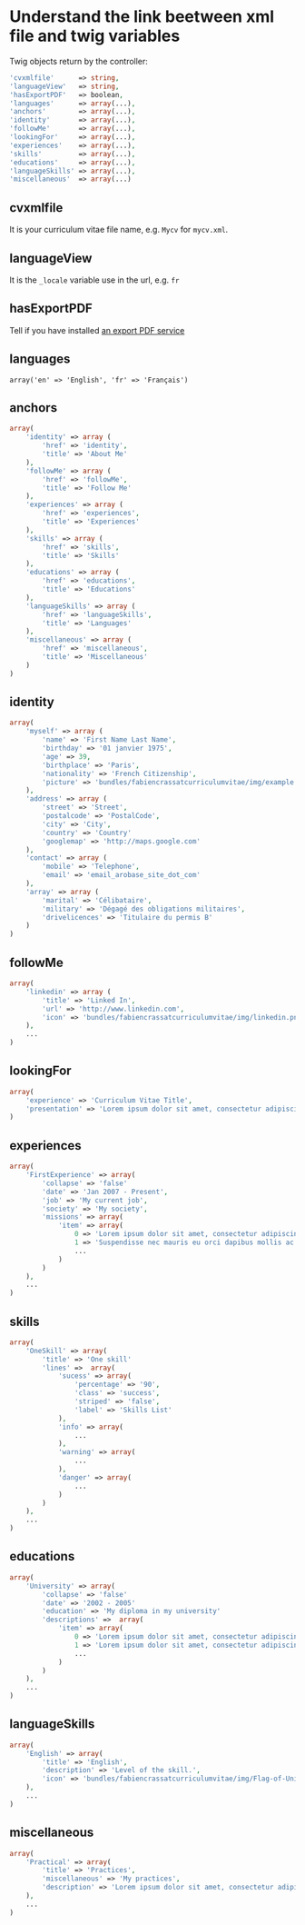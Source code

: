 # Understand the link beetween xml file and twig variables

Twig objects return by the controller:

```php
'cvxmlfile'      => string,
'languageView'   => string,
'hasExportPDF'   => boolean,
'languages'      => array(...),
'anchors'        => array(...),
'identity'       => array(...),
'followMe'       => array(...),
'lookingFor'     => array(...),
'experiences'    => array(...),
'skills'         => array(...),
'educations'     => array(...),
'languageSkills' => array(...),
'miscellaneous'  => array(...)
```

## cvxmlfile

It is your curriculum vitae file name, e.g. `Mycv` for `mycv.xml`.

## languageView

It is the `_locale` variable use in the url, e.g. `fr`

## hasExportPDF

Tell if you have installed [an export PDF service](https://github.com/fabiencrassat/CurriculumVitaeBundle/blob/master/Resources/doc/export_to_PDF.md)

## languages

`array('en' => 'English', 'fr' => 'Français')`

## anchors

```php
array(
    'identity' => array (
        'href' => 'identity',
        'title' => 'About Me'
    ),
    'followMe' => array (
        'href' => 'followMe',
        'title' => 'Follow Me'
    ),
    'experiences' => array (
        'href' => 'experiences',
        'title' => 'Experiences'
    ),
    'skills' => array (
        'href' => 'skills',
        'title' => 'Skills'
    ),
    'educations' => array (
        'href' => 'educations',
        'title' => 'Educations'
    ),
    'languageSkills' => array (
        'href' => 'languageSkills',
        'title' => 'Languages'
    ),
    'miscellaneous' => array (
        'href' => 'miscellaneous',
        'title' => 'Miscellaneous'
    )
)
```

## identity

```php
array(
    'myself' => array (
        'name' => 'First Name Last Name',
        'birthday' => '01 janvier 1975',
        'age' => 39,
        'birthplace' => 'Paris',
        'nationality' => 'French Citizenship',
        'picture' => 'bundles/fabiencrassatcurriculumvitae/img/example.png'
    ),
    'address' => array (
        'street' => 'Street',
        'postalcode' => 'PostalCode',
        'city' => 'City',
        'country' => 'Country'
        'googlemap' => 'http://maps.google.com'
    ),
    'contact' => array (
        'mobile' => 'Telephone',
        'email' => 'email_arobase_site_dot_com'
    ),
    'array' => array (
        'marital' => 'Célibataire',
        'military' => 'Dégagé des obligations militaires',
        'drivelicences' => 'Titulaire du permis B'
    )
)
```

## followMe

```php
array(
    'linkedin' => array (
        'title' => 'Linked In',
        'url' => 'http://www.linkedin.com',
        'icon' => 'bundles/fabiencrassatcurriculumvitae/img/linkedin.png'
    ),
    ...
)
```

## lookingFor

```php
array(
    'experience' => 'Curriculum Vitae Title',
    'presentation' => 'Lorem ipsum dolor sit amet, consectetur adipiscing elit.'
)
```

## experiences

```php
array(
    'FirstExperience' => array(
        'collapse' => 'false'
        'date' => 'Jan 2007 - Present',
        'job' => 'My current job',
        'society' => 'My society',
        'missions' => array(
            'item' => array(
                0 => 'Lorem ipsum dolor sit amet, consectetur adipiscing elit.',
                1 => 'Suspendisse nec mauris eu orci dapibus mollis ac ac mi.',
                ...
            )
        )
    ),
    ...
)
```

## skills

```php
array(
    'OneSkill' => array(
        'title' => 'One skill'
        'lines' =>  array(
            'sucess' => array(
                'percentage' => '90',
                'class' => 'success',
                'striped' => 'false',
                'label' => 'Skills List'
            ),
            'info' => array(
                ...
            ),
            'warning' => array(
                ...
            ),
            'danger' => array(
                ...
            )
        )
    ),
    ...
)
```

## educations

```php
array(
    'University' => array(
        'collapse' => 'false'
        'date' => '2002 - 2005'
        'education' => 'My diploma in my university'
        'descriptions' =>  array(
            'item' => array(
                0 => 'Lorem ipsum dolor sit amet, consectetur adipiscing elit. Nunc in auctor ipsum.',
                1 => 'Lorem ipsum dolor sit amet, consectetur adipiscing elit. Nunc in auctor ipsum.',
                ...
            )
        )
    ),
    ...
)
```

## languageSkills

```php
array(
    'English' => array(
        'title' => 'English',
        'description' => 'Level of the skill.',
        'icon' => 'bundles/fabiencrassatcurriculumvitae/img/Flag-of-United-Kingdom.png',
    ),
    ...
)
```

## miscellaneous

```php
array(
    'Practical' => array(
        'title' => 'Practices',
        'miscellaneous' => 'My practices',
        'description' => 'Lorem ipsum dolor sit amet, consectetur adipiscing elit.'
    ),
    ...
)
```
